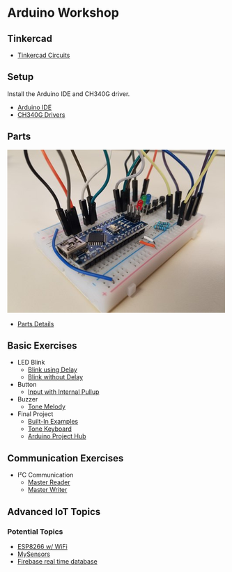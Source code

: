 # Arduino Workshop

## Tinkercad

* [Tinkercad Circuits](https://www.tinkercad.com/circuits)

## Setup

Install the Arduino IDE and CH340G driver.

* [Arduino IDE](https://www.arduino.cc/en/Main/Software)
* [CH340G Drivers](docs/InstallDrivers.md)

## Parts

![Nano on a Breadboard](docs/images/nano-on-breadboard.jpg)

* [Parts Details](docs/PartsDetails.md)

## Basic Exercises

* LED Blink
  * [Blink using Delay](https://www.arduino.cc/en/Tutorial/Blink)
  * [Blink without Delay](https://www.arduino.cc/en/Tutorial/BlinkWithoutDelay)
* Button
  * [Input with Internal Pullup](https://www.arduino.cc/en/Tutorial/InputPullupSerial)
* Buzzer
  * [Tone Melody](https://www.arduino.cc/en/Tutorial/toneMelody)
* Final Project
  * [Built-In Examples](https://www.arduino.cc/en/Tutorial/BuiltInExamples)
  * [Tone Keyboard](https://www.arduino.cc/en/Tutorial/toneKeyboard)
  * [Arduino Project Hub](https://create.arduino.cc/projecthub)

## Communication Exercises

* I²C Communication
  * [Master Reader](https://www.arduino.cc/en/Tutorial/MasterReader)
  * [Master Writer](https://www.arduino.cc/en/Tutorial/MasterWriter)

## Advanced IoT Topics

### Potential Topics

* [ESP8266 w/ WiFi](https://en.wikipedia.org/wiki/ESP8266)
* [MySensors](https://www.mysensors.org/)
* [Firebase real time database](https://firebase.google.com/docs/database/)
